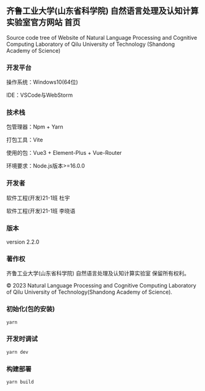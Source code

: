 ## 齐鲁工业大学(山东省科学院) 自然语言处理及认知计算实验室官方网站 首页

Source code tree of Website of Natural Language Processing and Cognitive Computing Laboratory of Qilu University of Technology (Shandong Academy of Science)

### 开发平台

操作系统：Windows10(64位)

IDE：VSCode与WebStorm

### 技术栈

包管理器：Npm + Yarn

打包工具：Vite

使用的包：Vue3 + Element-Plus + Vue-Router

环境要求：Node.js版本>=16.0.0


### 开发者

软件工程(开发)21-1班 杜宇

软件工程(开发)21-1班 李晓语


### 版本

version 2.2.0


### 著作权

齐鲁工业大学(山东省科学院) 自然语言处理及认知计算实验室 保留所有权利。

&copy; 2023 Natural Language Processing and Cognitive Computing Laboratory of Qilu University of Technology(Shandong Academy of Science).


### 初始化(包的安装)

```sh
yarn
```

### 开发时调试

```sh
yarn dev
```

### 构建部署

```sh
yarn build
```
